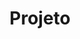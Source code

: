 <h1 align="center"> Projeto <h1>
<p align="center> img alt="Projeto" src="./assets/capa.png"
width="100%">
</p>
